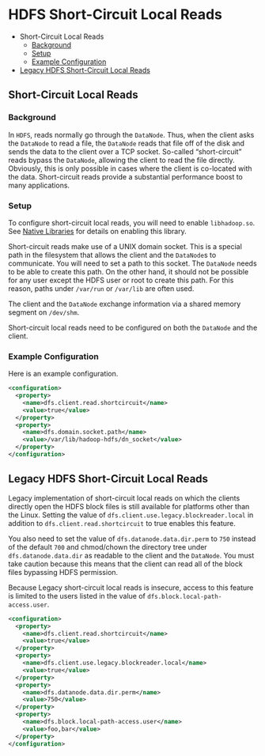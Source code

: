 # HDFS Short-Circuit Local Reads

- Short-Circuit Local Reads
  - [Background](https://hadoop.apache.org/docs/current/hadoop-project-dist/hadoop-hdfs/ShortCircuitLocalReads.html#Background)
  - [Setup](https://hadoop.apache.org/docs/current/hadoop-project-dist/hadoop-hdfs/ShortCircuitLocalReads.html#Setup)
  - [Example Configuration](https://hadoop.apache.org/docs/current/hadoop-project-dist/hadoop-hdfs/ShortCircuitLocalReads.html#Example_Configuration)
- [Legacy HDFS Short-Circuit Local Reads](https://hadoop.apache.org/docs/current/hadoop-project-dist/hadoop-hdfs/ShortCircuitLocalReads.html#Legacy_HDFS_Short-Circuit_Local_Reads)

## Short-Circuit Local Reads

### Background

In `HDFS`, reads normally go through the `DataNode`. Thus, when the client asks the `DataNode` to read a file, the `DataNode` reads that file off of the disk and sends the data to the client over a TCP socket. So-called “short-circuit” reads bypass the `DataNode`, allowing the client to read the file directly. Obviously, this is only possible in cases where the client is co-located with the data. Short-circuit reads provide a substantial performance boost to many applications.

### Setup

To configure short-circuit local reads, you will need to enable `libhadoop.so`. See [Native Libraries](https://hadoop.apache.org/docs/current/hadoop-project-dist/hadoop-common/NativeLibraries.html) for details on enabling this library.

Short-circuit reads make use of a UNIX domain socket. This is a special path in the filesystem that allows the client and the `DataNode`s to communicate. You will need to set a path to this socket. The `DataNode` needs to be able to create this path. On the other hand, it should not be possible for any user except the HDFS user or root to create this path. For this reason, paths under `/var/run` or `/var/lib` are often used.

The client and the `DataNode` exchange information via a shared memory segment on `/dev/shm`.

Short-circuit local reads need to be configured on both the `DataNode` and the client.

### Example Configuration

Here is an example configuration.

```xml
<configuration>
  <property>
    <name>dfs.client.read.shortcircuit</name>
    <value>true</value>
  </property>
  <property>
    <name>dfs.domain.socket.path</name>
    <value>/var/lib/hadoop-hdfs/dn_socket</value>
  </property>
</configuration>
```

## Legacy HDFS Short-Circuit Local Reads

Legacy implementation of short-circuit local reads on which the clients directly open the HDFS block files is still available for platforms other than the Linux. Setting the value of `dfs.client.use.legacy.blockreader.local` in addition to `dfs.client.read.shortcircuit` to true enables this feature.

You also need to set the value of `dfs.datanode.data.dir.perm` to `750` instead of the default `700` and chmod/chown the directory tree under `dfs.datanode.data.dir` as readable to the client and the `DataNode`. You must take caution because this means that the client can read all of the block files bypassing HDFS permission.

Because Legacy short-circuit local reads is insecure, access to this feature is limited to the users listed in the value of `dfs.block.local-path-access.user`.

```xml
<configuration>
  <property>
    <name>dfs.client.read.shortcircuit</name>
    <value>true</value>
  </property>
  <property>
    <name>dfs.client.use.legacy.blockreader.local</name>
    <value>true</value>
  </property>
  <property>
    <name>dfs.datanode.data.dir.perm</name>
    <value>750</value>
  </property>
  <property>
    <name>dfs.block.local-path-access.user</name>
    <value>foo,bar</value>
  </property>
</configuration>
```